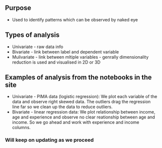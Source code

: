 ## Purpose

- Used to identify patterns which can be observed by naked eye


## Types of analysis

- Univariate - raw data info
- Bivariate - link between label and dependent variable
- Mulivariate - link between mltiple variables - genrally dimensionality reduction is used and visualised in 2D or 3D

## Examples of analysis from the notebooks in the site

- Univariate - PIMA data (logistic regression): We plot each variable of the data and observe right skewed data. The outliers drag the regression line far so we clean up the data to reduce outliers.
- Bivariate - linear regression data: We plot relationship between income, age and experience and observe no clear reationship between age and income. So we go ahead and work with experience and income columns.

### Will keep on updating as we proceed